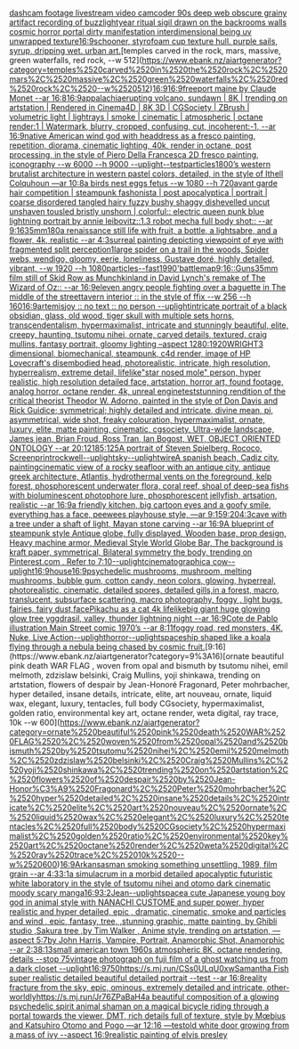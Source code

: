 [dashcam footage livestream video camcoder 90s deep web obscure grainy artifact recording of buzzlightyear ritual sigil drawn on the backrooms walls cosmic horror portal dirty manifestation interdimensional being uv unwrapped texture](https://www.ebank.nz/aiartgenerator?category=dashcam%2520footage%2520livestream%2520video%2520camcoder%252090s%2520deep%2520web%2520obscure%2520grainy%2520artifact%2520recording%2520of%2520buzzlightyear%2520ritual%2520sigil%2520drawn%2520on%2520the%2520backrooms%2520walls%2520cosmic%2520horror%2520portal%2520dirty%2520manifestation%2520interdimensional%2520being%2520uv%2520unwrapped%2520texture)[16:9](https://www.ebank.nz/aiartgenerator?category=16%3A9)[schooner, styrofoam cup texture hull. purple sails, syrup, dripping wet. urban art.](https://www.ebank.nz/aiartgenerator?category=schooner%2C%2520styrofoam%2520cup%2520texture%2520hull.%2520purple%2520sails%2C%2520syrup%2C%2520dripping%2520wet.%2520urban%2520art.)[temples carved in the rock, mars, massive, green waterfalls, red rock, --w 512](https://www.ebank.nz/aiartgenerator?category=temples%2520carved%2520in%2520the%2520rock%2C%2520mars%2C%2520massive%2C%2520green%2520waterfalls%2C%2520red%2520rock%2C%2520--w%2520512)[16:9](https://www.ebank.nz/aiartgenerator?category=16%3A9)[16:9](https://www.ebank.nz/aiartgenerator?category=16%3A9)[freeport maine by Claude Monet --ar 16:8](https://www.ebank.nz/aiartgenerator?category=freeport%2520maine%2520by%2520Claude%2520Monet%2520--ar%252016%3A8)[16:9](https://www.ebank.nz/aiartgenerator?category=16%3A9)[appalachia](https://www.ebank.nz/aiartgenerator?category=appalachia)[erupting volcano, sundawn | 8K | trending on artstation | Rendered in Cinema4D | 8K 3D | CGSociety | ZBrush | volumetric light | lightrays | smoke | cinematic | atmospheric | octane render:1 | Watermark, blurry, cropped, confusing, cut, incoherent:-1, --ar 16:9](https://www.ebank.nz/aiartgenerator?category=erupting%2520volcano%2C%2520sundawn%2520%7C%25208K%2520%7C%2520trending%2520on%2520artstation%2520%7C%2520Rendered%2520in%2520Cinema4D%2520%7C%25208K%25203D%2520%7C%2520CGSociety%2520%7C%2520ZBrush%2520%7C%2520volumetric%2520light%2520%7C%2520lightrays%2520%7C%2520smoke%2520%7C%2520cinematic%2520%7C%2520atmospheric%2520%7C%2520octane%2520render%3A1%2520%7C%2520Watermark%2C%2520blurry%2C%2520cropped%2C%2520confusing%2C%2520cut%2C%2520incoherent%3A-1%2C%2520--ar%252016%3A9)[native American wind god with headdress as a fresco painting, repetition, diorama, cinematic lighting, 40k, render in octane, post processing, in the style of Piero Della Francesca 2D fresco painting, iconography --w 6000 --h 9000 --uplight](https://www.ebank.nz/aiartgenerator?category=native%2520American%2520wind%2520god%2520with%2520headdress%2520as%2520a%2520fresco%2520painting%2C%2520repetition%2C%2520diorama%2C%2520cinematic%2520lighting%2C%252040k%2C%2520render%2520in%2520octane%2C%2520post%2520processing%2C%2520in%2520the%2520style%2520of%2520Piero%2520Della%2520Francesca%25202D%2520fresco%2520painting%2C%2520iconography%2520--w%25206000%2520--h%25209000%2520--uplight)[--test](https://www.ebank.nz/aiartgenerator?category=--test)[particles](https://www.ebank.nz/aiartgenerator?category=particles)[1800’s western brutalist architecture in western pastel colors, detailed, in the style of Ithell Colquhoun —ar 10:8](https://www.ebank.nz/aiartgenerator?category=1800%E2%80%99s%2520western%2520brutalist%2520architecture%2520in%2520western%2520pastel%2520colors%2C%2520detailed%2C%2520in%2520the%2520style%2520of%2520Ithell%2520Colquhoun%2520%E2%80%94ar%252010%3A8)[a birds nest eggs fetus --w 1080 --h 720](https://www.ebank.nz/aiartgenerator?category=a%2520birds%2520nest%2520eggs%2520fetus%2520--w%25201080%2520--h%2520720)[avant garde hair competition | steampunk fashonista | post apocalyptica | portrait | coarse disordered tangled hairy fuzzy bushy shaggy dishevelled uncut unshaven tousled bristly unshorn | colorful:: electric queen punk blue lightning portrait by annie leibovitz::1.3 robot mecha full body shot:: --ar 9:16](https://www.ebank.nz/aiartgenerator?category=avant%2520garde%2520hair%2520competition%2520%7C%2520steampunk%2520fashonista%2520%7C%2520post%2520apocalyptica%2520%7C%2520portrait%2520%7C%2520coarse%2520disordered%2520tangled%2520hairy%2520fuzzy%2520bushy%2520shaggy%2520dishevelled%2520uncut%2520unshaven%2520tousled%2520bristly%2520unshorn%2520%7C%2520colorful%3A%3A%2520electric%2520queen%2520punk%2520blue%2520lightning%2520portrait%2520by%2520annie%2520leibovitz%3A%3A1.3%2520robot%2520mecha%2520full%2520body%2520shot%3A%3A%2520--ar%25209%3A16)[35mm](https://www.ebank.nz/aiartgenerator?category=35mm)[1](https://www.ebank.nz/aiartgenerator?category=1)[80](https://www.ebank.nz/aiartgenerator?category=80)[a renaissance still life with fruit, a bottle, a lightsabre, and a flower, 4k, realistic --ar 4:3](https://www.ebank.nz/aiartgenerator?category=a%2520renaissance%2520still%2520life%2520with%2520fruit%2C%2520a%2520bottle%2C%2520a%2520lightsabre%2C%2520and%2520a%2520flower%2C%25204k%2C%2520realistic%2520--ar%25204%3A3)[surreal painting depicting viewpoint of eye with fragmented split perception](https://www.ebank.nz/aiartgenerator?category=surreal%2520painting%2520depicting%2520viewpoint%2520of%2520eye%2520with%2520fragmented%2520split%2520perception)[1](https://www.ebank.nz/aiartgenerator?category=1)[large spider on a trail in the woods, Spider webs, wendigo, gloomy, eerie, loneliness, Gustave doré, highly detailed, vibrant, --w 1920 --h 1080](https://www.ebank.nz/aiartgenerator?category=large%2520spider%2520on%2520a%2520trail%2520in%2520the%2520woods%2C%2520Spider%2520webs%2C%2520wendigo%2C%2520gloomy%2C%2520eerie%2C%2520loneliness%2C%2520Gustave%2520dor%C3%A9%2C%2520highly%2520detailed%2C%2520vibrant%2C%2520--w%25201920%2520--h%25201080)[particles](https://www.ebank.nz/aiartgenerator?category=particles)[--fast](https://www.ebank.nz/aiartgenerator?category=--fast)[1990'](https://www.ebank.nz/aiartgenerator?category=1990%27)[battlemap](https://www.ebank.nz/aiartgenerator?category=battlemap)[9:16](https://www.ebank.nz/aiartgenerator?category=9%3A16)[::](https://www.ebank.nz/aiartgenerator?category=%3A%3A)[Guns](https://www.ebank.nz/aiartgenerator?category=Guns)[35mm film still of Skid Row as Munchkinland in David Lynch's remake of The Wizard of Oz:: --ar 16:9](https://www.ebank.nz/aiartgenerator?category=35mm%2520film%2520still%2520of%2520Skid%2520Row%2520as%2520Munchkinland%2520in%2520David%2520Lynch%27s%2520remake%2520of%2520The%2520Wizard%2520of%2520Oz%3A%3A%2520--ar%252016%3A9)[eleven angry people fighting over a baguette in The middle of the street](https://www.ebank.nz/aiartgenerator?category=eleven%2520angry%2520people%2520fighting%2520over%2520a%2520baguette%2520in%2520The%2520middle%2520of%2520the%2520street)[tavern interior :: in the style of ffix --w 256 --h 160](https://www.ebank.nz/aiartgenerator?category=tavern%2520interior%2520%3A%3A%2520in%2520the%2520style%2520of%2520ffix%2520--w%2520256%2520--h%2520160)[16:9](https://www.ebank.nz/aiartgenerator?category=16%3A9)[artemis](https://www.ebank.nz/aiartgenerator?category=artemis)[joy :: no text :: no person --uplight](https://www.ebank.nz/aiartgenerator?category=joy%2520%3A%3A%2520no%2520text%2520%3A%3A%2520no%2520person%2520--uplight)[](https://www.ebank.nz/aiartgenerator?category=)[intricate portrait of a black obsidian, glass, old wood,  tiger skull with multiple sets horns, transcendentalism, hypermaximalist, intricate and stunningly beautiful, elite, creepy, haunting, tsutomu nihei, ornate, carved details, textured, craig mullins, fantasy portrait, gloomy lighting –aspect 1280:1920](https://www.ebank.nz/aiartgenerator?category=intricate%2520portrait%2520of%2520a%2520black%2520obsidian%2C%2520glass%2C%2520old%2520wood%2C%2520%2520tiger%2520skull%2520with%2520multiple%2520sets%2520horns%2C%2520transcendentalism%2C%2520hypermaximalist%2C%2520intricate%2520and%2520stunningly%2520beautiful%2C%2520elite%2C%2520creepy%2C%2520haunting%2C%2520tsutomu%2520nihei%2C%2520ornate%2C%2520carved%2520details%2C%2520textured%2C%2520craig%2520mullins%2C%2520fantasy%2520portrait%2C%2520gloomy%2520lighting%2520%E2%80%93aspect%25201280%3A1920)[WRIGHT](https://www.ebank.nz/aiartgenerator?category=WRIGHT)[3 dimensional, biomechanical, steampunk, c4d render, image of HP Lovecraft's disembodied head, photorealistic, intricate, high resolution, hyperrealism, extreme detail, lifelike](https://www.ebank.nz/aiartgenerator?category=3%2520dimensional%2C%2520biomechanical%2C%2520steampunk%2C%2520c4d%2520render%2C%2520image%2520of%2520HP%2520Lovecraft%27s%2520disembodied%2520head%2C%2520photorealistic%2C%2520intricate%2C%2520high%2520resolution%2C%2520hyperrealism%2C%2520extreme%2520detail%2C%2520lifelike)["star nosed mole" person, hyper realistic, high resolution detailed face, artstation, horror art, found footage, analog horror, octane render, 4k, unreal engine](https://www.ebank.nz/aiartgenerator?category=%22star%2520nosed%2520mole%22%2520person%2C%2520hyper%2520realistic%2C%2520high%2520resolution%2520detailed%2520face%2C%2520artstation%2C%2520horror%2520art%2C%2520found%2520footage%2C%2520analog%2520horror%2C%2520octane%2520render%2C%25204k%2C%2520unreal%2520engine)[test](https://www.ebank.nz/aiartgenerator?category=test)[stunning rendition of the critical theorist Theodor W. Adorno, painted in the style of Don Davis and Rick Guidice; symmetrical; highly detailed and intricate, divine mean, pi, asymmetrical, wide shot, freaky colouration, hypermaximalist, ornate, luxury, elite, matte painting, cinematic, cgsociety, Ultra-wide landscape, James jean, Brian Froud, Ross Tran, Ian Bogost, WET, OBJECT ORIENTED ONTOLOGY --ar 20:12](https://www.ebank.nz/aiartgenerator?category=stunning%2520rendition%2520of%2520the%2520critical%2520theorist%2520Theodor%2520W.%2520Adorno%2C%2520painted%2520in%2520the%2520style%2520of%2520Don%2520Davis%2520and%2520Rick%2520Guidice%3B%2520symmetrical%3B%2520highly%2520detailed%2520and%2520intricate%2C%2520divine%2520mean%2C%2520pi%2C%2520asymmetrical%2C%2520wide%2520shot%2C%2520freaky%2520colouration%2C%2520hypermaximalist%2C%2520ornate%2C%2520luxury%2C%2520elite%2C%2520matte%2520painting%2C%2520cinematic%2C%2520cgsociety%2C%2520Ultra-wide%2520landscape%2C%2520James%2520jean%2C%2520Brian%2520Froud%2C%2520Ross%2520Tran%2C%2520Ian%2520Bogost%2C%2520WET%2C%2520OBJECT%2520ORIENTED%2520ONTOLOGY%2520--ar%252020%3A12)[185:125](https://www.ebank.nz/aiartgenerator?category=185%3A125)[A portrait of Steven Spielberg, Rococo, Screenprint](https://www.ebank.nz/aiartgenerator?category=A%2520portrait%2520of%2520Steven%2520Spielberg%2C%2520Rococo%2C%2520Screenprint)[rockwell](https://www.ebank.nz/aiartgenerator?category=rockwell)[--uplight](https://www.ebank.nz/aiartgenerator?category=--uplight)[sky](https://www.ebank.nz/aiartgenerator?category=sky)[--uplight](https://www.ebank.nz/aiartgenerator?category=--uplight)[wire](https://www.ebank.nz/aiartgenerator?category=wire)[A spanish beach, Cadiz city, painting](https://www.ebank.nz/aiartgenerator?category=A%2520spanish%2520beach%2C%2520Cadiz%2520city%2C%2520painting)[cinematic view of a rocky seafloor with an antique city, antique greek architecture, Atlantis, hydrothermal vents on the foreground, kelp forest, phosphorescent underwater flora,  coral reef, shoal of deep-sea fishs with bioluminescent photophore lure, phosphorescent jellyfish, artsation, realistic --ar 16:9](https://www.ebank.nz/aiartgenerator?category=cinematic%2520view%2520of%2520a%2520rocky%2520seafloor%2520with%2520an%2520antique%2520city%2C%2520antique%2520greek%2520architecture%2C%2520Atlantis%2C%2520hydrothermal%2520vents%2520on%2520the%2520foreground%2C%2520kelp%2520forest%2C%2520phosphorescent%2520underwater%2520flora%2C%2520%2520coral%2520reef%2C%2520shoal%2520of%2520deep-sea%2520fishs%2520with%2520bioluminescent%2520photophore%2520lure%2C%2520phosphorescent%2520jellyfish%2C%2520artsation%2C%2520realistic%2520--ar%252016%3A9)[a friendly kitchen, big cartoon eyes and a goofy smile, everything has a face, peewees playhouse style, —ar 9:15](https://www.ebank.nz/aiartgenerator?category=a%2520friendly%2520kitchen%2C%2520big%2520cartoon%2520eyes%2520and%2520a%2520goofy%2520smile%2C%2520everything%2520has%2520a%2520face%2C%2520peewees%2520playhouse%2520style%2C%2520%E2%80%94ar%25209%3A15)[9:20](https://www.ebank.nz/aiartgenerator?category=9%3A20)[4:3](https://www.ebank.nz/aiartgenerator?category=4%3A3)[cave with a tree under a shaft of light, Mayan stone carving --ar 16:9](https://www.ebank.nz/aiartgenerator?category=cave%2520with%2520a%2520tree%2520under%2520a%2520shaft%2520of%2520light%2C%2520Mayan%2520stone%2520carving%2520--ar%252016%3A9)[A blueprint of steampunk style Antique globe,  fully displayed, Wooden base, prop design, Heavy machine armor,  Medieval Style World Globe Bar, The background is kraft paper, symmetrical,  Bilateral symmetry the body,  trending on Pinterest.com  ,  Refer to 7:10](https://www.ebank.nz/aiartgenerator?category=A%2520blueprint%2520of%2520steampunk%2520style%2520Antique%2520globe%2C%2520%2520fully%2520displayed%2C%2520Wooden%2520base%2C%2520prop%2520design%2C%2520Heavy%2520machine%2520armor%2C%2520%2520Medieval%2520Style%2520World%2520Globe%2520Bar%2C%2520The%2520background%2520is%2520kraft%2520paper%2C%2520symmetrical%2C%2520%2520Bilateral%2520symmetry%2520the%2520body%2C%2520%2520trending%2520on%2520Pinterest.com%2520%2520%2C%2520%2520Refer%2520to%25207%3A10)[--uplight](https://www.ebank.nz/aiartgenerator?category=--uplight)[cinematographic](https://www.ebank.nz/aiartgenerator?category=cinematographic)[a cow](https://www.ebank.nz/aiartgenerator?category=a%2520cow)[--uplight](https://www.ebank.nz/aiartgenerator?category=--uplight)[16:9](https://www.ebank.nz/aiartgenerator?category=16%3A9)[house](https://www.ebank.nz/aiartgenerator?category=house)[16:9](https://www.ebank.nz/aiartgenerator?category=16%3A9)[psychedelic mushrooms, mushroom, melting mushrooms, bubble gum, cotton candy, neon colors, glowing, hyperreal, photorealistic, cinematic, detailed spores, detailed gills,in a forest, macro, translucent, subsurface scattering, macro photography, foggy , light bugs, fairies, fairy dust,](https://www.ebank.nz/aiartgenerator?category=psychedelic%2520mushrooms%2C%2520mushroom%2C%2520melting%2520mushrooms%2C%2520bubble%2520gum%2C%2520cotton%2520candy%2C%2520neon%2520colors%2C%2520glowing%2C%2520hyperreal%2C%2520photorealistic%2C%2520cinematic%2C%2520detailed%2520spores%2C%2520detailed%2520gills%2Cin%2520a%2520forest%2C%2520macro%2C%2520translucent%2C%2520subsurface%2520scattering%2C%2520macro%2520photography%2C%2520foggy%2520%2C%2520light%2520bugs%2C%2520fairies%2C%2520fairy%2520dust%2C)[face](https://www.ebank.nz/aiartgenerator?category=face)[Pikachu as a cat 4k lifelike](https://www.ebank.nz/aiartgenerator?category=Pikachu%2520as%2520a%2520cat%25204k%2520lifelike)[big giant huge glowing glow tree yggdrasil, valley, thunder lightning night --ar 16:9](https://www.ebank.nz/aiartgenerator?category=big%2520giant%2520huge%2520glowing%2520glow%2520tree%2520yggdrasil%2C%2520valley%2C%2520thunder%2520lightning%2520night%2520--ar%252016%3A9)[Cote de Pablo illustration Main Street comic 1970’s --ar 8:11](https://www.ebank.nz/aiartgenerator?category=Cote%2520de%2520Pablo%2520illustration%2520Main%2520Street%2520comic%25201970%E2%80%99s%2520--ar%25208%3A11)[foggy road, red monsters, 4K, Nuke, Live Action](https://www.ebank.nz/aiartgenerator?category=foggy%2520road%2C%2520red%2520monsters%2C%25204K%2C%2520Nuke%2C%2520Live%2520Action)[--uplight](https://www.ebank.nz/aiartgenerator?category=--uplight)[horror](https://www.ebank.nz/aiartgenerator?category=horror)[--uplight](https://www.ebank.nz/aiartgenerator?category=--uplight)[spaceship shaped like a koala flying through a nebula being chased by cosmic fruit.](https://www.ebank.nz/aiartgenerator?category=spaceship%2520shaped%2520like%2520a%2520koala%2520flying%2520through%2520a%2520nebula%2520being%2520chased%2520by%2520cosmic%2520fruit.)[9:16](https://www.ebank.nz/aiartgenerator?category=9%3A16)[ornate beautiful pink death WAR FLAG , woven from opal and bismuth by tsutomu nihei, emil melmoth, zdzislaw belsinki, Craig Mullins, yoji shinkawa, trending on artstation, flowers of despair by Jean-Honoré Fragonard, Peter mohrbacher, hyper detailed, insane details, intricate, elite, art nouveau, ornate, liquid wax, elegant, luxury, tentacles, full body CGsociety, hypermaximalist, golden ratio, environmental key art, octane render, weta digital, ray trace, 10k --w 600](https://www.ebank.nz/aiartgenerator?category=ornate%2520beautiful%2520pink%2520death%2520WAR%2520FLAG%2520%2C%2520woven%2520from%2520opal%2520and%2520bismuth%2520by%2520tsutomu%2520nihei%2C%2520emil%2520melmoth%2C%2520zdzislaw%2520belsinki%2C%2520Craig%2520Mullins%2C%2520yoji%2520shinkawa%2C%2520trending%2520on%2520artstation%2C%2520flowers%2520of%2520despair%2520by%2520Jean-Honor%C3%A9%2520Fragonard%2C%2520Peter%2520mohrbacher%2C%2520hyper%2520detailed%2C%2520insane%2520details%2C%2520intricate%2C%2520elite%2C%2520art%2520nouveau%2C%2520ornate%2C%2520liquid%2520wax%2C%2520elegant%2C%2520luxury%2C%2520tentacles%2C%2520full%2520body%2520CGsociety%2C%2520hypermaximalist%2C%2520golden%2520ratio%2C%2520environmental%2520key%2520art%2C%2520octane%2520render%2C%2520weta%2520digital%2C%2520ray%2520trace%2C%252010k%2520--w%2520600)[16:9](https://www.ebank.nz/aiartgenerator?category=16%3A9)[Arkansas](https://www.ebank.nz/aiartgenerator?category=Arkansas)[man smoking something unsettling, 1989, film grain --ar 4:3](https://www.ebank.nz/aiartgenerator?category=man%2520smoking%2520something%2520unsettling%2C%25201989%2C%2520film%2520grain%2520--ar%25204%3A3)[3:1](https://www.ebank.nz/aiartgenerator?category=3%3A1)[a simulacrum in a morbid detailed apocalyptic futuristic white laboratory in the style of tsutomu nihei and otomo dark cinematic moody scary manga](https://www.ebank.nz/aiartgenerator?category=a%2520simulacrum%2520in%2520a%2520morbid%2520detailed%2520apocalyptic%2520futuristic%2520white%2520laboratory%2520in%2520the%2520style%2520of%2520tsutomu%2520nihei%2520and%2520otomo%2520dark%2520cinematic%2520moody%2520scary%2520manga)[16:9](https://www.ebank.nz/aiartgenerator?category=16%3A9)[3:2](https://www.ebank.nz/aiartgenerator?category=3%3A2)[Jean](https://www.ebank.nz/aiartgenerator?category=Jean)[--uplight](https://www.ebank.nz/aiartgenerator?category=--uplight)[space](https://www.ebank.nz/aiartgenerator?category=space)[a cute Japanese young boy god in animal style with NANACHI CUSTOME and super power, hyper realistic and hyper detailed, epic , dramatic, cinematic, smoke and particles and wind , epic, fantasy, tree, ,stunning graphic, matte painting, by Ghibli studio ,Sakura tree ,by Tim Walker , Anime style, trending on artstation, —aspect 5:7](https://www.ebank.nz/aiartgenerator?category=a%2520cute%2520Japanese%2520young%2520boy%2520god%2520in%2520animal%2520style%2520with%2520NANACHI%2520CUSTOME%2520and%2520super%2520power%2C%2520hyper%2520realistic%2520and%2520hyper%2520detailed%2C%2520epic%2520%2C%2520dramatic%2C%2520cinematic%2C%2520smoke%2520and%2520particles%2520and%2520wind%2520%2C%2520epic%2C%2520fantasy%2C%2520tree%2C%2520%2Cstunning%2520graphic%2C%2520matte%2520painting%2C%2520by%2520Ghibli%2520studio%2520%2CSakura%2520tree%2520%2Cby%2520Tim%2520Walker%2520%2C%2520Anime%2520style%2C%2520trending%2520on%2520artstation%2C%2520%E2%80%94aspect%25205%3A7)[by John Harris, Vampire, Portrait, Anamorphic Shot, Anamorphic --ar 2:3](https://www.ebank.nz/aiartgenerator?category=by%2520John%2520Harris%2C%2520Vampire%2C%2520Portrait%2C%2520Anamorphic%2520Shot%2C%2520Anamorphic%2520--ar%25202%3A3)[8:13](https://www.ebank.nz/aiartgenerator?category=8%3A13)[small american town 1960s atmospheric 8K, octane rendering, details  --stop 75](https://www.ebank.nz/aiartgenerator?category=small%2520american%2520town%25201960s%2520atmospheric%25208K%2C%2520octane%2520rendering%2C%2520details%2520%2520--stop%252075)[vintage photograph on fuji film of a ghost watching us from a dark closet --uplight](https://www.ebank.nz/aiartgenerator?category=vintage%2520photograph%2520on%2520fuji%2520film%2520of%2520a%2520ghost%2520watching%2520us%2520from%2520a%2520dark%2520closet%2520--uplight)[16:9](https://www.ebank.nz/aiartgenerator?category=16%3A9)[750](https://www.ebank.nz/aiartgenerator?category=750)[<https://s.mj.run/CSs0ULqU0xw>](https://www.ebank.nz/aiartgenerator?category=%3Chttps%3A//s.mj.run/CSs0ULqU0xw%3E)[Samantha Fish super realistic detailed beautiful detailed portrait --test --ar 16:8](https://www.ebank.nz/aiartgenerator?category=Samantha%2520Fish%2520super%2520realistic%2520detailed%2520beautiful%2520detailed%2520portrait%2520--test%2520--ar%252016%3A8)[reality fracture from the sky, epic, ominous, extremely detailed and intricate, other-worldly](https://www.ebank.nz/aiartgenerator?category=reality%2520fracture%2520from%2520the%2520sky%2C%2520epic%2C%2520ominous%2C%2520extremely%2520detailed%2520and%2520intricate%2C%2520other-worldly)[<https://s.mj.run/Jr76ZPaBaH4>](https://www.ebank.nz/aiartgenerator?category=%3Chttps%3A//s.mj.run/Jr76ZPaBaH4%3E)[a beautiful composition of a glowing psychedelic spirit animal shaman on a magical bicycle riding through a portal towards the viewer, DMT,  rich details full of texture, style by Mœbius and Katsuhiro Otomo and Pogo —ar 12:16 —test](https://www.ebank.nz/aiartgenerator?category=a%2520beautiful%2520composition%2520of%2520a%2520glowing%2520psychedelic%2520spirit%2520animal%2520shaman%2520on%2520a%2520magical%2520bicycle%2520riding%2520through%2520a%2520portal%2520towards%2520the%2520viewer%2C%2520DMT%2C%2520%2520rich%2520details%2520full%2520of%2520texture%2C%2520style%2520by%2520M%C5%93bius%2520and%2520Katsuhiro%2520Otomo%2520and%2520Pogo%2520%E2%80%94ar%252012%3A16%2520%E2%80%94test)[old white door growing from a mass of ivy --aspect 16:9](https://www.ebank.nz/aiartgenerator?category=old%2520white%2520door%2520growing%2520from%2520a%2520mass%2520of%2520ivy%2520--aspect%252016%3A9)[realistic painting of elvis presley](https://www.ebank.nz/aiartgenerator?category=realistic%2520painting%2520of%2520elvis%2520presley)